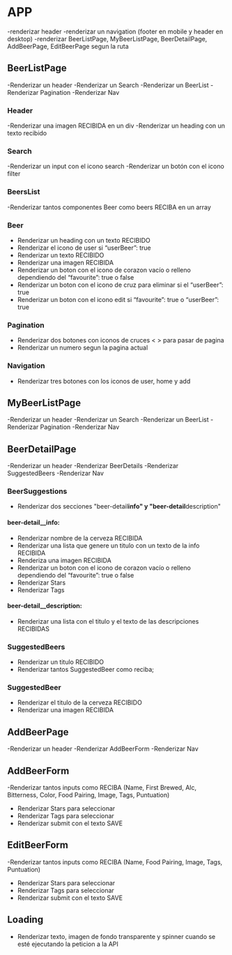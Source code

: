 # APP

-renderizar header
-renderizar un navigation (footer en mobile y header en desktop)
-renderizar BeerListPage, MyBeerListPage, BeerDetailPage, AddBeerPage, EditBeerPage segun la ruta

## BeerListPage

-Renderizar un header
-Renderizar un Search
-Renderizar un BeerList
-Renderizar Pagination
-Renderizar Nav

### Header

-Renderizar una imagen RECIBIDA en un div
-Renderizar un heading con un texto recibido

### Search

-Renderizar un input con el icono search <i class="fa-solid fa-magnifying-glass"></i>
-Renderizar un botón con el icono filter <i class="fa-solid fa-filter"></i>

### BeersList

-Renderizar tantos componentes Beer como beers RECIBA en un array

### Beer

- Renderizar un heading con un texto RECIBIDO
- Renderizar el icono de user si “userBeer”: true
- Renderizar un texto RECIBIDO
- Renderizar una imagen RECIBIDA
- Renderizar un boton con el icono de corazon vacío o relleno dependiendo del “favourite”: true o false
- Renderizar un boton con el icono de cruz para eliminar si el “userBeer”: true
- Renderizar un boton con el icono edit si “favourite”: true o “userBeer”: true

### Pagination

- Renderizar dos botones con iconos de cruces < > para pasar de pagina
- Renderizar un numero segun la pagina actual

### Navigation

- Renderizar tres botones con los iconos de user, home y add

## MyBeerListPage

-Renderizar un header
-Renderizar un Search
-Renderizar un BeerList
-Renderizar Pagination
-Renderizar Nav

## BeerDetailPage

-Renderizar un header
-Renderizar BeerDetails
-Renderizar SuggestedBeers
-Renderizar Nav

### BeerSuggestions

- Renderizar dos secciones "beer-detail**info" y "beer-detail**description"

#### beer-detail\_\_info:

- Renderizar nombre de la cerveza RECIBIDA
- Renderizar una lista que genere un titulo con un texto de la info RECIBIDA
- Renderiza una imagen RECIBIDA
- Renderizar un boton con el icono de corazon vacío o relleno dependiendo del “favourite”: true o false
- Renderizar Stars
- Renderizar Tags

#### beer-detail\_\_description:

- Renderizar una lista con el titulo y el texto de las descripciones RECIBIDAS

### SuggestedBeers

- Renderizar un titulo RECIBIDO
- Renderizar tantos SuggestedBeer como reciba;

### SuggestedBeer

- Renderizar el titulo de la cerveza RECIBIDO
- Renderizar una imagen RECIBIDA

## AddBeerPage

-Renderizar un header
-Renderizar AddBeerForm
-Renderizar Nav

## AddBeerForm

-Renderizar tantos inputs como RECIBA (Name, First Brewed, Alc, Bitterness, Color, Food Pairing, Image, Tags, Puntuation)

- Renderizar Stars para seleccionar
- Renderizar Tags para seleccionar
- Renderizar submit con el texto SAVE

## EditBeerForm

-Renderizar tantos inputs como RECIBA (Name, Food Pairing, Image, Tags, Puntuation)

- Renderizar Stars para seleccionar
- Renderizar Tags para seleccionar
- Renderizar submit con el texto SAVE

## Loading

- Renderizar texto, imagen de fondo transparente y spinner cuando se esté ejecutando la peticion a la API
